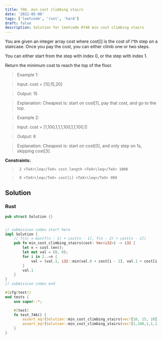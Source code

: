 ```yaml
---
title: 746. min cost climbing stairs
date: '2022-05-08'
tags: ['leetcode', 'rust', 'hard']
draft: false
description: Solution for leetcode 0746 min cost climbing stairs
---
```


 

  You are given an integer array cost where cost[i] is the cost of i^th step on a staircase. Once you pay the cost, you can either climb one or two steps.

  You can either start from the step with index 0, or the step with index 1.

  Return the minimum cost to reach the top of the floor.

   

 >   Example 1:

  

 >   Input: cost <TeX>=</TeX> [10,15,20]

 >   Output: 15

 >   Explanation: Cheapest is: start on cost[1], pay that cost, and go to the top.

  

 >   Example 2:

  

 >   Input: cost <TeX>=</TeX> [1,100,1,1,1,100,1,1,100,1]

 >   Output: 6

 >   Explanation: Cheapest is: start on cost[0], and only step on 1s, skipping cost[3].

  

   

  **Constraints:**

  

 >   	2 <TeX>\leq</TeX> cost.length <TeX>\leq</TeX> 1000

 >   	0 <TeX>\leq</TeX> cost[i] <TeX>\leq</TeX> 999


## Solution
### Rust
```rust
pub struct Solution {}


// submission codes start here
impl Solution {
    // f(n) = min(f(n - 1) + cost[n - 1], f(n - 2) + cost[n - 2])
    pub fn min_cost_climbing_stairs(cost: Vec<i32>) -> i32 {
        let n = cost.len();
        let mut val = (0, 0);
        for i in 2..=n {
            val = (val.1, i32::min(val.0 + cost[i - 2], val.1 + cost[i - 1]));
        }
        val.1
    }
}
// submission codes end

#[cfg(test)]
mod tests {
    use super::*;

    #[test]
    fn test_746() {
        assert_eq!(Solution::min_cost_climbing_stairs(vec![10, 15, 20]), 15);
        assert_eq!(Solution::min_cost_climbing_stairs(vec![1,100,1,1,1,100,1,1,100,1]), 6);
    }
}

```
